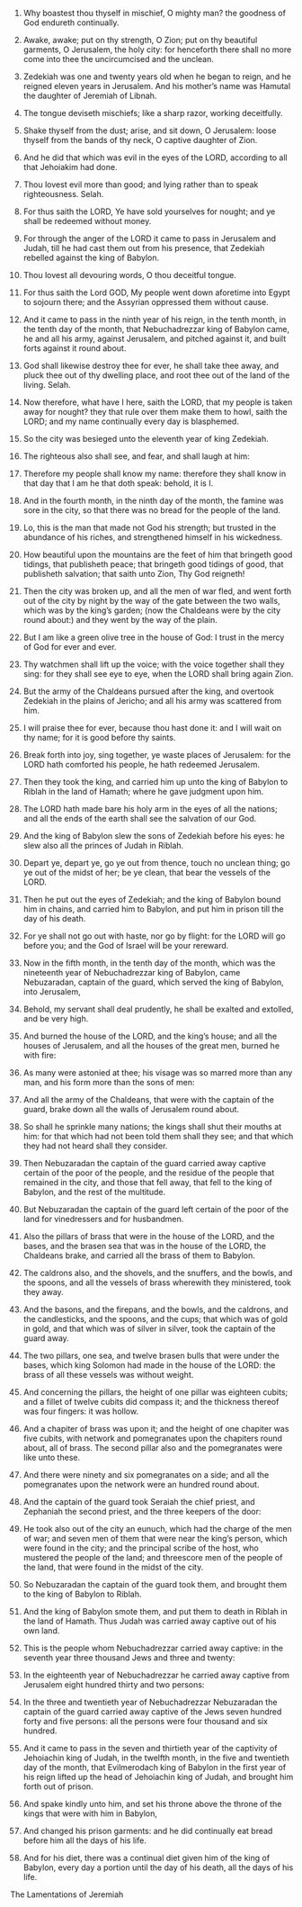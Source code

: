 1. Why boastest thou thyself in mischief, O mighty man? the goodness
of God endureth continually.

1. Awake, awake; put on thy strength, O Zion; put on thy beautiful
garments, O Jerusalem, the holy city: for henceforth there shall no
more come into thee the uncircumcised and the unclean.

1. Zedekiah was one and twenty years old when he began to reign, and
he reigned eleven years in Jerusalem. And his mother’s name was
Hamutal the daughter of Jeremiah of Libnah.

2. The tongue deviseth mischiefs; like a sharp razor, working
deceitfully.

2. Shake thyself from the dust; arise, and sit down, O Jerusalem:
loose thyself from the bands of thy neck, O captive daughter of Zion.

2. And he did that which was evil in the eyes of the LORD, according
to all that Jehoiakim had done.

3. Thou lovest evil more than good; and lying rather than to speak
righteousness. Selah.

3. For thus saith the LORD, Ye have sold yourselves for nought; and
ye shall be redeemed without money.

3. For through the anger of the LORD it came to pass in Jerusalem
and Judah, till he had cast them out from his presence, that Zedekiah
rebelled against the king of Babylon.

4. Thou lovest all devouring words, O thou deceitful tongue.

4. For thus saith the Lord GOD, My people went down aforetime into
Egypt to sojourn there; and the Assyrian oppressed them without cause.

4. And it came to pass in the ninth year of his reign, in the tenth
month, in the tenth day of the month, that Nebuchadrezzar king of
Babylon came, he and all his army, against Jerusalem, and pitched
against it, and built forts against it round about.

5. God shall likewise destroy thee for ever, he shall take thee
away, and pluck thee out of thy dwelling place, and root thee out of
the land of the living. Selah.

5. Now therefore, what have I here, saith the LORD, that my people
is taken away for nought? they that rule over them make them to howl,
saith the LORD; and my name continually every day is blasphemed.

5. So the city was besieged unto the eleventh year of king Zedekiah.

6. The righteous also shall see, and fear, and shall laugh at him:

6. Therefore my people shall know my name: therefore they shall know
in that day that I am he that doth speak: behold, it is I.

6. And in the fourth month, in the ninth day of the month, the
famine was sore in the city, so that there was no bread for the people
of the land.

7. Lo, this is the man that made not God his strength; but trusted
in the abundance of his riches, and strengthened himself in his
wickedness.

7. How beautiful upon the mountains are the feet of him that
bringeth good tidings, that publisheth peace; that bringeth good
tidings of good, that publisheth salvation; that saith unto Zion, Thy
God reigneth!

7. Then the city was broken up, and all the men of war fled, and
went forth out of the city by night by the way of the gate between the
two walls, which was by the king’s garden; (now the Chaldeans were by
the city round about:) and they went by the way of the plain.

8. But I am like a green olive tree in the house of God: I trust in
the mercy of God for ever and ever.

8. Thy watchmen shall lift up the voice; with the
voice together shall they sing: for they shall see eye to eye, when
the LORD shall bring again Zion.

8. But the army of the Chaldeans pursued after the king, and
overtook Zedekiah in the plains of Jericho; and all his army was
scattered from him.

9. I will praise thee for ever, because thou hast done it: and I
will wait on thy name; for it is good before thy saints.

9. Break forth into joy, sing together, ye waste places of
Jerusalem: for the LORD hath comforted his people, he hath redeemed
Jerusalem.

9. Then they took the king, and carried him up unto the king of
Babylon to Riblah in the land of Hamath; where he gave judgment upon
him.

10. The LORD hath made bare his holy arm in the eyes of all the
nations; and all the ends of the earth shall see the salvation of our
God.

10. And the king of Babylon slew the sons of Zedekiah before his
eyes: he slew also all the princes of Judah in Riblah.

11. Depart ye, depart ye, go ye out from thence, touch no unclean
thing; go ye out of the midst of her; be ye clean, that bear the
vessels of the LORD.

11. Then he put out the eyes of Zedekiah; and the king of Babylon
bound him in chains, and carried him to Babylon, and put him in prison
till the day of his death.

12. For ye shall not go out with haste, nor go by flight: for the
LORD will go before you; and the God of Israel will be your rereward.

12. Now in the fifth month, in the tenth day of the month, which was
the nineteenth year of Nebuchadrezzar king of Babylon, came
Nebuzaradan, captain of the guard, which served the king of Babylon,
into Jerusalem,

13. Behold, my servant shall deal prudently, he shall be exalted and
extolled, and be very high.

13. And burned the house of the LORD, and the king’s
house; and all the houses of Jerusalem, and all the houses of the
great men, burned he with fire:

14. As many were astonied at thee; his visage was so marred more
than any man, and his form more than the sons of men:

14. And all the army of the
Chaldeans, that were with the captain of the guard, brake down all the
walls of Jerusalem round about.

15. So shall
he sprinkle many nations; the kings shall shut their mouths at him:
for that which had not been told them shall they see; and that which
they had not heard shall they consider.

15. Then Nebuzaradan the captain of the guard carried away captive
certain of the poor of the people, and the residue of the people that
remained in the city, and those that fell away, that fell to the king
of Babylon, and the rest of the multitude.

16. But Nebuzaradan the captain of the guard left certain of the
poor of the land for vinedressers and for husbandmen.

17. Also the pillars of brass that were in the house of the LORD,
and the bases, and the brasen sea that was in the house of the LORD,
the Chaldeans brake, and carried all the brass of them to Babylon.

18. The caldrons also, and the shovels, and the snuffers, and the
bowls, and the spoons, and all the vessels of brass wherewith they
ministered, took they away.

19. And the basons, and the firepans, and the bowls, and the
caldrons, and the candlesticks, and the spoons, and the cups; that
which was of gold in gold, and that which was of silver in silver,
took the captain of the guard away.

20. The two pillars, one sea, and twelve brasen bulls that were
under the bases, which king Solomon had made in the house of the LORD:
the brass of all these vessels was without weight.

21. And concerning the pillars, the height of one pillar was
eighteen cubits; and a fillet of twelve cubits did compass it; and the
thickness thereof was four fingers: it was hollow.

22. And a chapiter of brass was upon it; and the height of one
chapiter was five cubits, with network and pomegranates upon the
chapiters round about, all of brass. The second pillar also and the
pomegranates were like unto these.

23. And there were ninety and six pomegranates on a side; and all
the pomegranates upon the network were an hundred round about.

24. And the captain of the guard took Seraiah the chief priest, and
Zephaniah the second priest, and the three keepers of the door:

25. He took also out of the city an eunuch, which had the charge of the
men of war; and seven men of them that were near the king’s person,
which were found in the city; and the principal scribe of the host,
who mustered the people of the land; and threescore men of the people
of the land, that were found in the midst of the city.

26. So Nebuzaradan the captain of the guard took them, and brought
them to the king of Babylon to Riblah.

27. And the king of Babylon smote them, and put them to death in
Riblah in the land of Hamath. Thus Judah was carried away captive out
of his own land.

28. This is the people whom Nebuchadrezzar carried away captive: in
the seventh year three thousand Jews and three and twenty:

29. In
the eighteenth year of Nebuchadrezzar he carried away captive from
Jerusalem eight hundred thirty and two persons:

30. In the three and
twentieth year of Nebuchadrezzar Nebuzaradan the captain of the guard
carried away captive of the Jews seven hundred forty and five persons:
all the persons were four thousand and six hundred.

31. And it came to pass in the seven and thirtieth year of the
captivity of Jehoiachin king of Judah, in the twelfth month, in the
five and twentieth day of the month, that Evilmerodach king of Babylon
in the first year of his reign lifted up the head of Jehoiachin king
of Judah, and brought him forth out of prison.

32. And spake kindly unto him, and set his throne above the throne
of the kings that were with him in Babylon,

33. And changed his
prison garments: and he did continually eat bread before him all the
days of his life.

34. And for his diet, there was a continual diet given him of the
king of Babylon, every day a portion until the day of his death, all
the days of his life.




The Lamentations of Jeremiah